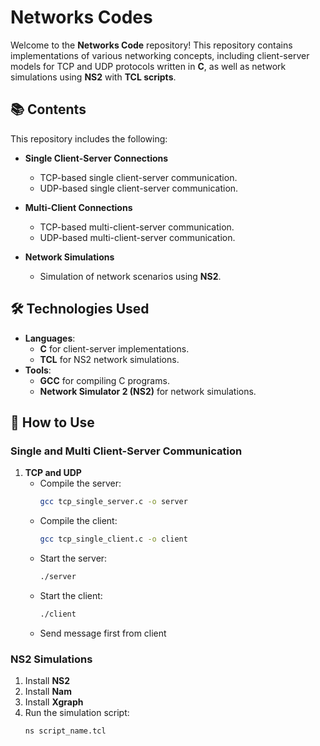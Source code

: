 # Networks Codes  

Welcome to the **Networks Code** repository! This repository contains implementations of various networking concepts, including client-server models for TCP and UDP protocols written in **C**, as well as network simulations using **NS2** with **TCL scripts**.  

## 📚 Contents  

This repository includes the following:  

- **Single Client-Server Connections**  
  - TCP-based single client-server communication.  
  - UDP-based single client-server communication.  

- **Multi-Client Connections**  
  - TCP-based multi-client-server communication.  
  - UDP-based multi-client-server communication.  

- **Network Simulations**  
  - Simulation of network scenarios using **NS2**.  

## 🛠️ Technologies Used  

- **Languages**:  
  - **C** for client-server implementations.  
  - **TCL** for NS2 network simulations.  
- **Tools**:  
  - **GCC** for compiling C programs.  
  - **Network Simulator 2 (NS2)** for network simulations.  

## 🚀 How to Use  

### Single and Multi Client-Server Communication  

1. **TCP and UDP**  
   - Compile the server:  
     ```bash
     gcc tcp_single_server.c -o server
     ```  
   - Compile the client:  
     ```bash
     gcc tcp_single_client.c -o client
     ```  
   - Start the server:  
     ```bash
     ./server
     ```  
   - Start the client:  
     ```bash
     ./client
     ```
   - Send message first from client

### NS2 Simulations  

1. Install **NS2**
2. Install **Nam**
3. Install **Xgraph**
4. Run the simulation script:  
   ```bash
   ns script_name.tcl
   ```

